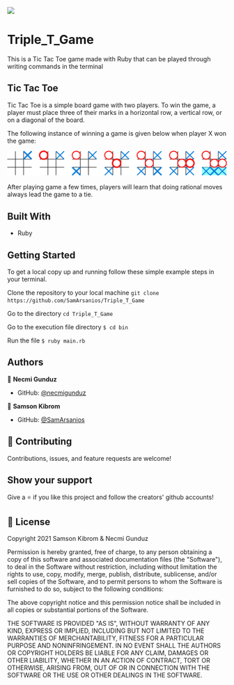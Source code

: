 ![](https://img.shields.io/badge/Microverse-blueviolet)

# Triple_T_Game

This is a Tic Tac Toe game made with Ruby that can be played through writing commands in the terminal

## Tic Tac Toe

Tic Tac Toe is a simple board game with two players. To win the game, a player must place three of their marks in a horizontal row, a vertical row, or on a diagonal of the board.

The following instance of winning a game is given below when player X won the game:

![Tic Tac Toe Example](/assets/tic_tac_toe.png)

After playing game a few times, players will learn that doing rational moves always lead the game to a tie.
## Built With

- Ruby

## Getting Started

To get a local copy up and running follow these simple example steps in your terminal.

Clone the repository to your local machine
`git clone https://github.com/SamArsanios/Triple_T_Game`

Go to the directory
`cd Triple_T_Game`

Go to the execution file directory
`$ cd bin`

Run the file
`$ ruby main.rb`

## Authors

👤 **Necmi Gunduz**

- GitHub: [@necmigunduz](https://github.com/necmigunduz)

👤 **Samson Kibrom**

- GitHub: [@SamArsanios](https://github.com/patrick-angelos)
## 🤝 Contributing

Contributions, issues, and feature requests are welcome!

## Show your support

Give a ⭐️ if you like this project and follow the creators' github accounts!

## 📝 License

Copyright 2021 Samson Kibrom & Necmi Gunduz

Permission is hereby granted, free of charge, to any person obtaining a copy of this software and associated documentation files (the "Software"), to deal in the Software without restriction, including without limitation the rights to use, copy, modify, merge, publish, distribute, sublicense, and/or sell copies of the Software, and to permit persons to whom the Software is furnished to do so, subject to the following conditions:

The above copyright notice and this permission notice shall be included in all copies or substantial portions of the Software.

THE SOFTWARE IS PROVIDED "AS IS", WITHOUT WARRANTY OF ANY KIND, EXPRESS OR IMPLIED, INCLUDING BUT NOT LIMITED TO THE WARRANTIES OF MERCHANTABILITY, FITNESS FOR A PARTICULAR PURPOSE AND NONINFRINGEMENT. IN NO EVENT SHALL THE AUTHORS OR COPYRIGHT HOLDERS BE LIABLE FOR ANY CLAIM, DAMAGES OR OTHER LIABILITY, WHETHER IN AN ACTION OF CONTRACT, TORT OR OTHERWISE, ARISING FROM, OUT OF OR IN CONNECTION WITH THE SOFTWARE OR THE USE OR OTHER DEALINGS IN THE SOFTWARE.